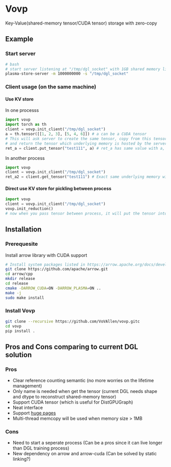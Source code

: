 # Vovp
Key-Value(shared-memory tensor/CUDA tensor) storage with zero-copy

## Example
### Start server
```bash
# bash
# start server listening at "/tmp/dgl_socket" with 1GB shared memory limit 
plasma-store-server -m 1000000000 -s "/tmp/dgl_socket"
```
### Client usage (on the same machine)
#### Use KV store
In one processs
```python
import vovp
import torch as th
client = vovp.init_client("/tmp/dgl_socket")
a = th.tensor([[1, 2, 3], [5, 4, 6]]) # a can be a CUDA tensor
# This will ask server to create the same tensor, copy from this tensor
# and return the tensor which underlying memory is hosted by the server process
ret_a = client.put_tensor("test111", a) # ret_a has same value with a, but holding memory allocated by server process 
```
In another process
```python
import vovp
client = vovp.init_client("/tmp/dgl_socket")
ret_a2 = client.get_tensor("test111") # Exact same underlying memory with ret_a
```

#### Direct use KV store for pickling between process
```python
import vovp
client = vovp.init_client("/tmp/dgl_socket")
vovp.init_reduction()
# now when you pass tensor between process, it will put the tensor into kv store and get tensor in another process
```

## Installation
### Prerequesite
Install arrow library with CUDA support
```bash
# Install system packages listed in https://arrow.apache.org/docs/developers/cpp/building.html if needed
git clone https://github.com/apache/arrow.git
cd arrow/cpp
mkdir release
cd release
cmake -DARROW_CUDA=ON -DARROW_PLASMA=ON ..
make -j
sudo make install
```
### Install Vovp
```bash
git clone --recursive https://github.com/VoVAllen/vovp.gitc
cd vovp
pip install .
```

## Pros and Cons comparing to current DGL solution
### Pros
- Clear reference counting semantic (no more worries on the lifetime management)
- Only name is needed when get the tensor (current DGL needs shape and dtype to reconstruct shared-memory tensor)
- Support CUDA tensor (which is useful for DistGPUGraph)
- Neat interface
- Support [huge pages](https://arrow.apache.org/docs/python/plasma.html?highlight=hugepages#using-plasma-with-huge-pages)
- Multi-thread memcopy will be used when memory size > 1MB

### Cons
- Need to start a seperate process (Can be a pros since it can live longer than DGL training process)
- New dependency on arrow and arrow-cuda (Can be solved by static linking?)